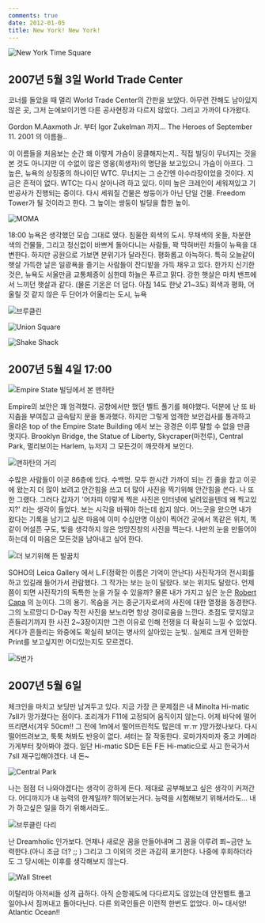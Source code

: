 ```yaml
---
comments: true
date: 2012-01-05
title: New York! New York!
---
```


![New York Time Square](../../media/page/travel/europe/europe-013.jpg)

2007년 5월 3일 World Trade Center
---------------------------------

코너를 돌았을 때 멀리 World Trade Center의 간판을 보았다. 아무런 잔해도
남아있지않은 곳, 그저 눈에보이기엔 다른 공사현장과 다르지 않았다. 그리고
가까이 다가왔다. 

Gordon M.Aaxmoth Jr. 부터 Igor Zukelman 까지...  The Heroes of September 11.
2001 의 이름들..

이 이름들을 처음보는 순간 왜 이렇게 가슴이 뭉클해지는지.. 직접 빌딩이 무너지는
것을 본 것도 아니지만 이 수없이 많은 영웅(희생자)의 명단을 보고있으니 가슴이
아프다. 그 높은, 뉴욕의 상징중의 하나이던 WTC. 무너지는 그 순간엔
아수라장이었을 것이다. 지금은 흔적이 없다. WTC는 다시 살아나려 하고 있다. 이미
높은 크레인이 세워져있고 기반공사가 진행되는 중이다. 다시 세워질 건물은
쌍둥이가 아닌 단일 건물. Freedom Tower가 될 것이라고 한다. 그 높이는 쌍둥이
빌딩을 합한 높이.

![MOMA](../../media/page/travel/europe/europe-003.jpg)

18:00 뉴욕은 생각했던 모습 그대로 였다. 침울한 회색의 도시. 무채색의 옷들,
차분한 색의 건물들, 그리고 정신없이 바쁘게 돌아다니는 사람들, 꽉 막혀버린
차들이 뉴욕을 대변한다. 하지만 공원으로 가보면 분위기가 달라진다. 평화롭고
아늑하다. 특히 오늘같이 햇살 가득한 날은 일광욕을 즐기는 사람들이 잔디밭을
가득 채우고 있다. 한가지 신기한 것은, 뉴욕도 서울만큼 교통체증이 심한데 하늘은
푸르고 맑다. 강한 햇살은 마치 밴프에서 느끼던 햇살과 같다. (물론 기온은 더
덥다. 아침 14도 한낮 21~3도) 회색과 평화, 어울릴 것 같지 않은 두 단어가
어울리는 도시, 뉴욕

![브루클린](../../media/page/travel/europe/europe-009.jpg)

![Union Square](../../media/page/travel/europe/europe-016.jpg)

![Shake Shack](../../media/page/travel/europe/europe-018.jpg)

2007년 5월 4일 17:00
--------------------

![Empire State 빌딩에서 본 맨하탄](../../media/page/travel/europe/europe-020.jpg)

Empire의 보안은 꽤 엄격했다. 공항에서만 했던 벨트 풀기를 해야했다. 덕분에 난
또 바지춤을 부여잡고 금속탐지 문을 통과했다. 하지만 그렇게 엄격한 보안검사를
통과하고 올라온 top of the Empire State Building 에서 보는 광경은 이루 말할 수
없을 만큼 멋지다. Brooklyn Bridge, the Statue of Liberty, Skycraper(마천루),
Central Park, 멀리보이는 Harlem, 뉴저지 그 모든것이 깨끗하게 보인다.

![맨하탄의 거리](../../media/page/travel/europe/europe-023.jpg)

수많은 사람들이 이곳 86층에 있다. 수백명. 모두 한시간 가까이 되는 긴 줄을 참고
이곳에 왔는지 더 많이 보려고 안간힘을 쓰고 더 많이 사진을 찍기위해 안간힘을
쓴다. 나 또한 그랬다. 그러다 갑자기 '어차피 이렇게 찍은 사진은 인터넷에
널려있을텐데 왜 찍고있지?' 라는 생각이 들었다. 보는 시각을 바꿔야 하는데 쉽지
않다. 어느곳을 왔으면 내가 왔다는 기록을 남기고 싶은 마음에 이미 수십만명
이상이 찍어간 곳에서 똑같은 위치, 똑같이 어설픈 구도, 빛을 생각하지 않은
엉망진창의 사진을 찍는다. 나만의 눈을 만들어야 하는데 이 마음은 모든것을
남아내고 싶어 한다.

![더 보기위해 든 발꿈치](../../media/page/travel/europe/europe-022.jpg)

SOHO의 Leica Gallery 에서 L.F(정확한 이름은 기억이 안난다) 사진작가의 전시회를
하고 있길래 들어가서 관람했다. 그 작가는 보는 눈이 달랐다. 보는 위치도 달랐다.
언제쯤이 되면 사진작가의 독특한 눈을 가질 수 있을까? 물론 내가 가지고 싶은
눈은 [Robert Capa](http://en.wikipedia.org/wiki/Robert_Capa) 의 눈이다. 그의
용기. 목숨을 거는 종군기자로서의 사진에 대한 열정을 동경한다. 그의 노르망디
D-Day 작전 사진을 보노라면 항상 경이로움을 느낀다. 초점도 맞지않고
흔들리기까지 한 사진 2~3장이지만 그런 이유로 인해 전쟁을 더 확실히 느낄 수
있었다. 게다가 흔들리는 와중에도 확실히 보이는 병사의 살아있는 눈빛.. 실제로
크게 인화한 Print를 보고싶지만 어디있는지도 모르겠다.

![5번가](../../media/page/travel/europe/europe-005.jpg)

2007년 5월 6일
--------------

체크인을 마치고 보딩만 남겨두고 있다. 지금 가장 큰 문제점은 내 Minolta
Hi-matic 7sII가 망가졌다는 점이다. 조리개가 F11에 고정되어 움직이지 않는다.
어제 바닥에 떨어뜨리면서(겨우 50cm!! 그 전에 1m에서 떨어뜨린적도 많은데 ㅠ.ㅠ
)망가졌나보다. 다시 떨어뜨려보고, 툭툭 쳐봐도 반응이 없다. 셔터는 잘 작동한다.
로마가자마자 중고 카메라 가게부터 찾아봐야 겠다. 일단 Hi-matic SD든 E든 F든
Hi-matic으로 사고 한국가서 7sII 재구입해야겠다. 내 돈~

![Central Park](../../media/page/travel/europe/europe-028.jpg)

나는 점점 더 나와야겠다는 생각이 강하게 든다. 제대로 공부해보고 싶은 생각이
커져간다. 어디까지가 내 능력의 한계일까? 뛰어보는거다. 능력을 시험해보기
위해서라도... 내가 하고싶은 일을 하기 위해서라도..

![브루클린 다리](../../media/page/travel/europe/europe-009.jpg)

난 Dreamholic 인가보다. 언제나 새로운 꿈을 만들어내며 그 꿈을 이루려 쬐~금만
노력한다.(아니 조금 더? ;; ) 그리고 그 이외의 것은 과감히 포기한다. 나중에
후회하더라도 그 당시에는 이후를 생각해보지 않는다. 

![Wall Street](../../media/page/travel/europe/europe-012.jpg)

이탈리아 아저씨들 성격 급하다. 아직 순항궤도에 다다르지도 않았는데 안전벨트
풀고 일어나서 짐꺼내고 돌아다닌다. 다른 외국인들은 이런적 한번도 없었다. 아~
대서양! Atlantic Ocean!!